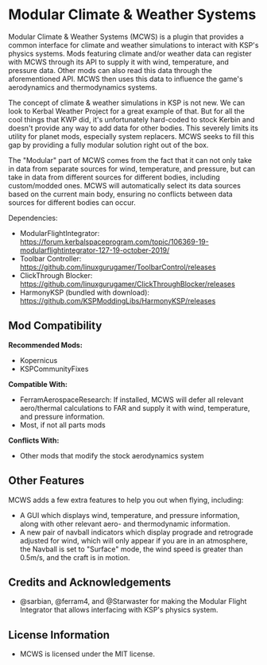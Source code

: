 # Modular Climate & Weather Systems
Modular Climate & Weather Systems (MCWS) is a plugin that provides a common interface for climate and weather simulations to interact with KSP's physics systems. Mods featuring climate and/or weather data can register with MCWS through its API to supply it with wind, temperature, and pressure data. Other mods can also read this data through the aforementioned API. MCWS then uses this data to influence the game's aerodynamics and thermodynamics systems.

The concept of climate & weather simulations in KSP is not new. We can look to Kerbal Weather Project for a great example of that. But for all the cool things that KWP did, it's unfortunately hard-coded to stock Kerbin and doesn't provide any way to add data for other bodies. This severely limits its utility for planet mods, especially system replacers. MCWS seeks to fill this gap by providing a fully modular solution right out of the box.

The "Modular" part of MCWS comes from the fact that it can not only take in data from separate sources for wind, temperature, and pressure, but can take in data from different sources for different bodies, including custom/modded ones. MCWS will automatically select its data sources based on the current main body, ensuring no conflicts between data sources for different bodies can occur.

Dependencies:
- ModularFlightIntegrator: https://forum.kerbalspaceprogram.com/topic/106369-19-modularflightintegrator-127-19-october-2019/
- Toolbar Controller: https://github.com/linuxgurugamer/ToolbarControl/releases
- ClickThrough Blocker: https://github.com/linuxgurugamer/ClickThroughBlocker/releases
- HarmonyKSP (bundled with download): https://github.com/KSPModdingLibs/HarmonyKSP/releases

## Mod Compatibility  
**Recommended Mods:**
- Kopernicus
- KSPCommunityFixes

**Compatible With:**
- FerramAerospaceResearch: If installed, MCWS will defer all relevant aero/thermal calculations to FAR and supply it with wind, temperature, and pressure information.
- Most, if not all parts mods

**Conflicts With:** 
- Other mods that modify the stock aerodynamics system

## Other Features
MCWS adds a few extra features to help you out when flying, including:
- A GUI which displays wind, temperature, and pressure information, along with other relevant aero- and thermodynamic information.
- A new pair of navball indicators which display prograde and retrograde adjusted for wind, which will only appear if you are in an atmosphere,  the Navball is set to "Surface" mode, the wind speed is greater than 0.5m/s, and the craft is in motion.

## Credits and Acknowledgements
- @sarbian, @ferram4, and @Starwaster for making the Modular Flight Integrator that allows interfacing with KSP's physics system.

## License Information
- MCWS is licensed under the MIT license.
